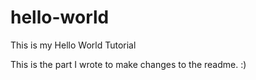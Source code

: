 # hello-world
This is my Hello World Tutorial

This is the part I wrote to make changes to the readme. :)
